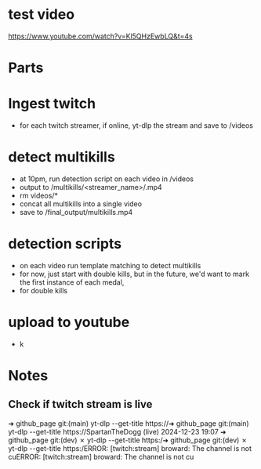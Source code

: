 # test video
https://www.youtube.com/watch?v=Kl5QHzEwbLQ&t=4s

# Parts

# Ingest twitch
* for each twitch streamer, if online, yt-dlp the stream and save to /videos

# detect multikills
* at 10pm, run detection script on each video in /videos
* output to /multikills/<streamer_name>/<number>.mp4
* rm videos/*
* concat all multikills into a single video
* save to /final_output/multikills.mp4

# detection scripts
* on each video run template matching to detect multikills
* for now, just start with double kills, but in the future, we'd want to mark the first instance of each medal, 
* for double kills

# upload to youtube
* k




# Notes
## Check if twitch stream is live
➜  github_page git:(main) yt-dlp --get-title https://➜  github_page git:(main) yt-dlp --get-title https://SpartanTheDogg (live) 2024-12-23 19:07
➜  github_page git:(dev) ✗ yt-dlp --get-title https:/➜  github_page git:(dev) ✗ yt-dlp --get-title https:/ERROR: [twitch:stream] broward: The channel is not cuERROR: [twitch:stream] broward: The channel is not cu